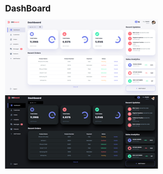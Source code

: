 # DashBoard
![DashBoard_Light_Theme](/images/dashboard_light_theme.png)
![DashBoard_Dark_Theme](/images/dashboard_dark_theme.png)
